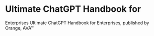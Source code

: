 # Ultimate ChatGPT Handbook for
Enterprises
Ultimate ChatGPT Handbook for
Enterprises, published by Orange, AVA™
